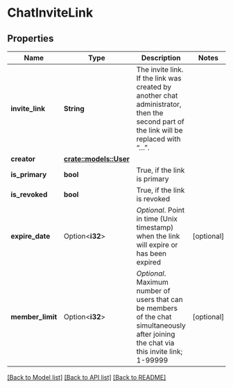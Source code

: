 # ChatInviteLink

## Properties

Name | Type | Description | Notes
------------ | ------------- | ------------- | -------------
**invite_link** | **String** | The invite link. If the link was created by another chat administrator, then the second part of the link will be replaced with “…”. | 
**creator** | [**crate::models::User**](User.md) |  | 
**is_primary** | **bool** | True, if the link is primary | 
**is_revoked** | **bool** | True, if the link is revoked | 
**expire_date** | Option<**i32**> | *Optional*. Point in time (Unix timestamp) when the link will expire or has been expired | [optional]
**member_limit** | Option<**i32**> | *Optional*. Maximum number of users that can be members of the chat simultaneously after joining the chat via this invite link; 1-99999 | [optional]

[[Back to Model list]](../README.md#documentation-for-models) [[Back to API list]](../README.md#documentation-for-api-endpoints) [[Back to README]](../README.md)


